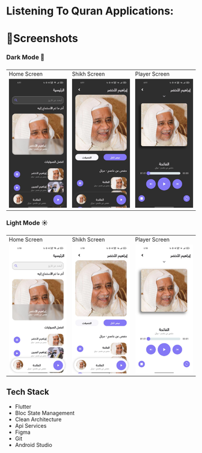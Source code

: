 <h1 align="left">Listening To Quran Applications: </h1>

###

<h1 align="left">📱Screenshots</h1>

<h3 align="left">Dark Mode 🌙</h3>

###

<table>
  <tr>
    <td>Home Screen</td>
     <td>Shikh Screen</td>
     <td>Player Screen</td>
  </tr>
  <tr>
    <td><img src="https://github.com/saeedahmed725/astama_quran/blob/main/assets/screenshots/1%20dark.jpg?raw=true" ></td>
    <td><img src="https://github.com/saeedahmed725/astama_quran/blob/main/assets/screenshots/2%20dark.jpg?raw=true" ></td>
    <td><img src="https://github.com/saeedahmed725/astama_quran/blob/main/assets/screenshots/3%20dark.jpg?raw=true" ></td>
  </tr>
 </table>

<h3 align="left">Light Mode ☀️</h3>

###

<table>
  <tr>
    <td>Home Screen</td>
     <td>Shikh Screen</td>
     <td>Player Screen</td>
  </tr>
  <tr>
    <td><img src="https://github.com/saeedahmed725/astama_quran/blob/main/assets/screenshots/1%20light.jpg?raw=true"></td>
    <td><img src="https://github.com/saeedahmed725/astama_quran/blob/main/assets/screenshots/2%20light.jpg?raw=true"></td>
    <td><img src="https://github.com/saeedahmed725/astama_quran/blob/main/assets/screenshots/3%20light.jpg?raw=true"></td>
  </tr>
 </table>

###

<h2 align="left">Tech Stack</h2>

- Flutter
- Bloc State Management
- Clean Architecture
- Api Services 
- Figma
- Git
- Android Studio
